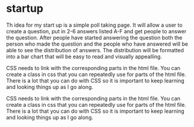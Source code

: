 # startup
Th idea for my start up is a simple poll taking page. It will allow a user to create a question, put in 2-6 answers listed A-F and get people to answer the question. After people have started answering the question both the person who made the question and the people who have answered will be able to see the distribution of answers. The distribution will be formatted into a bar chart that will be easy to read and visually appealling. 

CSS needs to link with the corresponding parts in the html file. You can create a class in css that you can repeatedly use for parts of the html file. There is a lot that you can do with CSS so it is important to keep learning and looking things up as I go along.

CSS needs to link with the corresponding parts in the html file. 
You can create a class in css that you can repeatedly use for parts of the html file. 
There is a lot that you can do with CSS so it is important to keep learning and looking things up as I go along.
